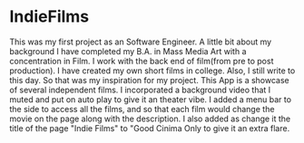 # IndieFilms
This was my first project as an Software Engineer.
A little bit about my background I have completed my B.A. in Mass Media Art with a concentration in Film.
I work with the back end of film(from pre to post production). 
I have created my own short films in college. 
Also, I still write to this day.
So that was my inspiration for my project.
This App is a showcase of several independent films. 
I incorporated a background video that I muted and put on auto play to give it an theater vibe. 
I added a menu bar to the side to access all the films, and so that each film would change the movie on the page along with the description. 
I also added as change it the title of the page "Indie Films" to "Good Cinima Only to give it an extra flare.